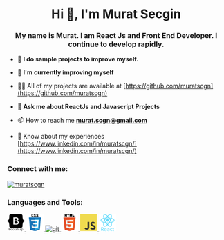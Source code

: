 <h1 align="center">Hi 👋, I'm Murat Secgin</h1>
<h3 align="center">My name is Murat. I am React Js and Front End Developer. I continue to develop rapidly.</h3>

- 🔭 **I do sample projects to improve myself.**

- 🌱 **I'm currently improving myself**

- 👨‍💻 All of my projects are available at [https://github.com/muratscgn](https://github.com/muratscgn)

- 💬 **Ask me about ReactJs and Javascript Projects**

- 📫 How to reach me **murat.scgn@gmail.com**

- 📄 Know about my experiences [https://www.linkedin.com/in/muratscgn/](https://www.linkedin.com/in/muratscgn/)

<h3 align="left">Connect with me:</h3>
<p align="left">
<a href="https://linkedin.com/in/muratscgn" target="blank"><img align="center" src="https://raw.githubusercontent.com/rahuldkjain/github-profile-readme-generator/master/src/images/icons/Social/linked-in-alt.svg" alt="muratscgn" height="30" width="40" /></a>
</p>

<h3 align="left">Languages and Tools:</h3>
<p align="left"> <a href="https://getbootstrap.com" target="_blank" rel="noreferrer"> <img src="https://raw.githubusercontent.com/devicons/devicon/master/icons/bootstrap/bootstrap-plain-wordmark.svg" alt="bootstrap" width="40" height="40"/> </a> <a href="https://www.w3schools.com/css/" target="_blank" rel="noreferrer"> <img src="https://raw.githubusercontent.com/devicons/devicon/master/icons/css3/css3-original-wordmark.svg" alt="css3" width="40" height="40"/> </a> <a href="https://git-scm.com/" target="_blank" rel="noreferrer"> <img src="https://www.vectorlogo.zone/logos/git-scm/git-scm-icon.svg" alt="git" width="40" height="40"/> </a> <a href="https://www.w3.org/html/" target="_blank" rel="noreferrer"> <img src="https://raw.githubusercontent.com/devicons/devicon/master/icons/html5/html5-original-wordmark.svg" alt="html5" width="40" height="40"/> </a> <a href="https://developer.mozilla.org/en-US/docs/Web/JavaScript" target="_blank" rel="noreferrer"> <img src="https://raw.githubusercontent.com/devicons/devicon/master/icons/javascript/javascript-original.svg" alt="javascript" width="40" height="40"/> </a> <a href="https://reactjs.org/" target="_blank" rel="noreferrer"> <img src="https://raw.githubusercontent.com/devicons/devicon/master/icons/react/react-original-wordmark.svg" alt="react" width="40" height="40"/> </a> </p>

